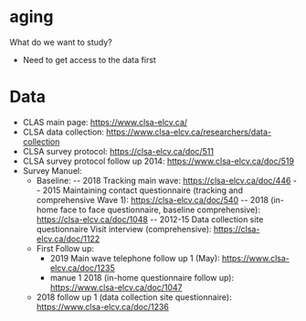 # aging
What do we want to study?
- Need to get access to the data first

# Data
* CLAS main page: https://www.clsa-elcv.ca/
* CLSA data collection: https://www.clsa-elcv.ca/researchers/data-collection
* CLSA survey protocol: https://clsa-elcv.ca/doc/511
* CLSA survey protocol follow up 2014: https://www.clsa-elcv.ca/doc/519
* Survey Manuel:
  - Baseline:
    -- 2018 Tracking main wave: https://clsa-elcv.ca/doc/446
    -- 2015 Maintaining contact questionnaire (tracking and comprehensive Wave 1): https://clsa-elcv.ca/doc/540
    -- 2018 (in-home face to face questionnaire, baseline comprehensive): https://clsa-elcv.ca/doc/1048
    -- 2012-15 Data collection site questionnaire Visit interview (comprehensive): https://clsa-elcv.ca/doc/1122   
  - First Follow up:
    - 2019 Main wave telephone follow up 1 (May): https://www.clsa-elcv.ca/doc/1235
    - manue 1 2018 (in-home questionnaire follow up): https://www.clsa-elcv.ca/doc/1047
   - 2018 follow up 1 (data collection site questionnaire): https://www.clsa-elcv.ca/doc/1236
